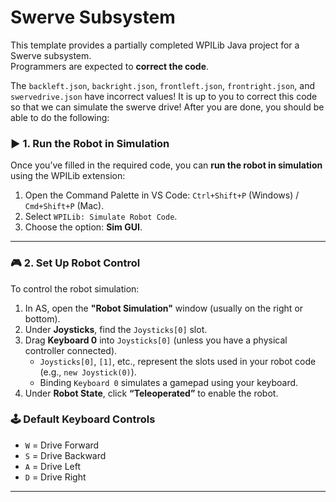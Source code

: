 # Swerve Subsystem

This template provides a partially completed WPILib Java project for a Swerve subsystem.  
Programmers are expected to **correct the code**.

The `backleft.json`, `backright.json`, `frontleft.json`, `frontright.json`, and `swervedrive.json` have incorrect values! It is up to you to correct this code so that we can simulate the swerve drive! After you are done, you should be able to do the following:


### ▶️ 1. Run the Robot in Simulation

Once you’ve filled in the required code, you can **run the robot in simulation** using the WPILib extension:

1. Open the Command Palette in VS Code: `Ctrl+Shift+P` (Windows) / `Cmd+Shift+P` (Mac).
2. Select `WPILib: Simulate Robot Code`.
3. Choose the option: **Sim GUI**.

---

### 🎮 2. Set Up Robot Control

To control the robot simulation:

1. In AS, open the **"Robot Simulation"** window (usually on the right or bottom).
2. Under **Joysticks**, find the `Joysticks[0]` slot.
3. Drag **Keyboard 0** into `Joysticks[0]` (unless you have a physical controller connected).
   - `Joysticks[0]`, `[1]`, etc., represent the slots used in your robot code (e.g., `new Joystick(0)`).
   - Binding `Keyboard 0` simulates a gamepad using your keyboard.
4. Under **Robot State**, click **“Teleoperated”** to enable the robot.

### 🕹️ Default Keyboard Controls

- `W` = Drive Forward  
- `S` = Drive Backward  
- `A` = Drive Left  
- `D` = Drive Right

---

